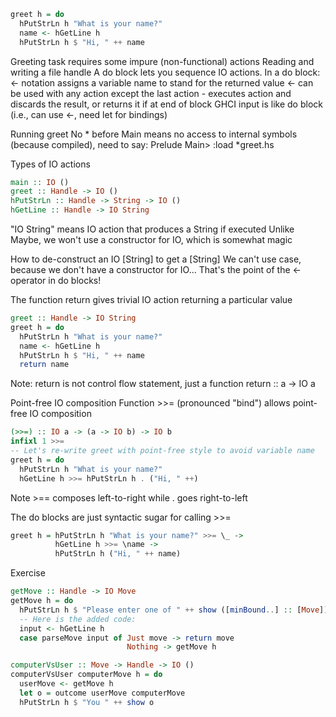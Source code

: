 ```haskell
greet h = do
  hPutStrLn h "What is your name?"
  name <- hGetLine h
  hPutStrLn h $ "Hi, " ++ name
  ```
Greeting task requires some impure (non-functional) actions
  Reading and writing a file handle
A do block lets you sequence IO actions. In a do block:
  <- notation assigns a variable name to stand for the returned value
  <- can be used with any action except the last
  action - executes action and discards the result, or returns it if at end of block
GHCI input is like do block (i.e., can use <-, need let for bindings)

Running greet
No * before Main means no access to internal symbols (because compiled), need to say:
  Prelude Main> :load \*greet.hs


Types of IO actions
```haskell
main :: IO ()
greet :: Handle -> IO ()
hPutStrLn :: Handle -> String -> IO ()
hGetLine :: Handle -> IO String
```
"IO String" means IO action that produces a String if executed
Unlike Maybe, we won't use a constructor for IO, which is somewhat magic

How to de-construct an IO [String] to get a [String]
  We can't use case, because we don't have a constructor for IO...
  That's the point of the <- operator in do blocks!


The function return gives trivial IO action returning a particular value
```haskell
greet :: Handle -> IO String
greet h = do
  hPutStrLn h "What is your name?"
  name <- hGetLine h
  hPutStrLn h $ "Hi, " ++ name
  return name
```
Note: return is not control flow statement, just a function
  return :: a -> IO a


Point-free IO composition
Function >>= (pronounced "bind") allows point-free IO composition
```haskell
(>>=) :: IO a -> (a -> IO b) -> IO b
infixl 1 >>=
-- Let's re-write greet with point-free style to avoid variable name
greet h = do
  hPutStrLn h "What is your name?"
  hGetLine h >>= hPutStrLn h . ("Hi, " ++)
```
Note >== composes left-to-right while . goes right-to-left

The do blocks are just syntactic sugar for calling >>=
```haskell
greet h = hPutStrLn h "What is your name?" >>= \_ ->
          hGetLine h >>= \name ->
          hPutStrLn h ("Hi, " ++ name)
```

Exercise
```haskell
getMove :: Handle -> IO Move
getMove h = do
  hPutStrLn h $ "Please enter one of " ++ show ([minBound..] :: [Move])
  -- Here is the added code:
  input <- hGetLine h
  case parseMove input of Just move -> return move
                          Nothing -> getMove h

computerVsUser :: Move -> Handle -> IO ()
computerVsUser computerMove h = do
  userMove <- getMove h
  let o = outcome userMove computerMove
  hPutStrLn h $ "You " ++ show o
```
